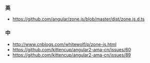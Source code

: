 ### 英
* https://github.com/angular/zone.js/blob/master/dist/zone.js.d.ts

### 中
* http://www.cnblogs.com/whitewolf/p/zone-js.html
* https://github.com/kittencup/angular2-ama-cn/issues/60
* https://github.com/kittencup/angular2-ama-cn/issues/89
